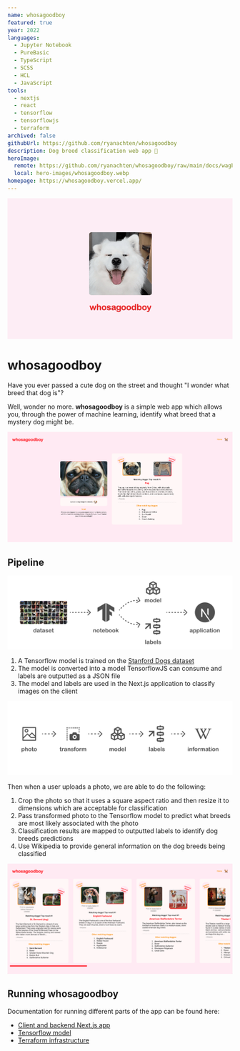 ```yaml
---
name: whosagoodboy
featured: true
year: 2022
languages:
  - Jupyter Notebook
  - PureBasic
  - TypeScript
  - SCSS
  - HCL
  - JavaScript
tools:
  - nextjs
  - react
  - tensorflow
  - tensorflowjs
  - terraform
archived: false
githubUrl: https://github.com/ryanachten/whosagoodboy
description: Dog breed classification web app 🐶
heroImage:
  remote: https://github.com/ryanachten/whosagoodboy/raw/main/docs/wagb_loading.gif
  local: hero-images/whosagoodboy.webp
homepage: https://whosagoodboy.vercel.app/
---
```

![Loading](https://github.com/ryanachten/whosagoodboy/raw/main/docs/wagb_loading.gif)

# whosagoodboy

Have you ever passed a cute dog on the street and thought "I wonder what breed that dog is"?

Well, wonder no more. **whosagoodboy** is a simple web app which allows you, through the power of machine learning, identify what breed that a mystery dog might be.

![Upload](https://github.com/ryanachten/whosagoodboy/raw/main/docs/wagb_desktop_upload.png)

## Pipeline

![Pipeline](https://github.com/ryanachten/whosagoodboy/raw/main/docs/wagb_pipeline.png)

1. A Tensorflow model is trained on the [Stanford Dogs dataset](http://vision.stanford.edu/aditya86/ImageNetDogs/)
2. The model is converted into a model TensorflowJS can consume and labels are outputted as a JSON file
3. The model and labels are used in the Next.js application to classify images on the client

![Upload](https://github.com/ryanachten/whosagoodboy/raw/main/docs/wagb_upload.png)

Then when a user uploads a photo, we are able to do the following:

1. Crop the photo so that it uses a square aspect ratio and then resize it to dimensions which are acceptable for classification
2. Pass transformed photo to the Tensorflow model to predict what breeds are most likely associated with the photo
3. Classification results are mapped to outputted labels to identify dog breeds predictions
4. Use Wikipedia to provide general information on the dog breeds being classified

![Gallery](https://github.com/ryanachten/whosagoodboy/raw/main/docs/wagb_desktop_gallery.png)

## Running whosagoodboy

Documentation for running different parts of the app can be found here:

- [Client and backend Next.js app ](https://github.com/ryanachten/whosagoodboy/raw/main/app/README.md)
- [Tensorflow model](https://github.com/ryanachten/whosagoodboy/raw/main/model/README.md)
- [Terraform infrastructure](https://github.com/ryanachten/whosagoodboy/raw/main/infra/README.md)

